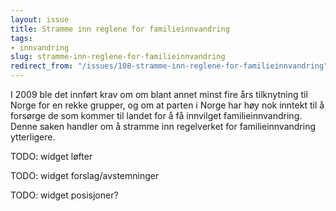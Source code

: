 ```yaml
---
layout: issue
title: Stramme inn reglene for familieinnvandring
tags:
- innvandring
slug: stramme-inn-reglene-for-familieinnvandring
redirect_from: "/issues/108-stramme-inn-reglene-for-familieinnvandring"
---
```


I 2009 ble det innført krav om om blant annet minst fire års tilknytning til Norge for en rekke grupper, og om at parten i Norge har høy nok inntekt til å forsørge de som kommer til landet for å få innvilget familieinnvandring. Denne saken handler om å stramme inn regelverket for familieinnvandring ytterligere.

TODO: widget løfter

TODO: widget forslag/avstemninger

TODO: widget posisjoner?

